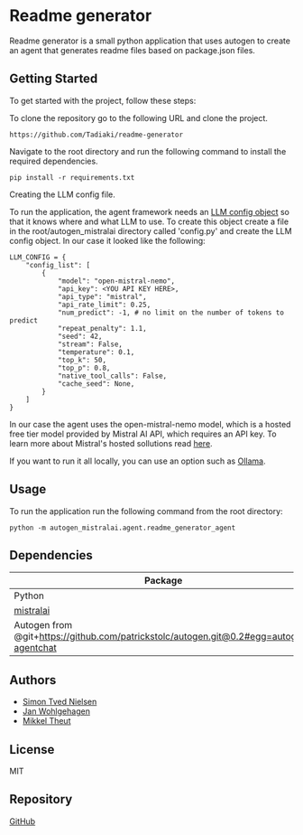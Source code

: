 # Readme generator

Readme generator is a small python application that uses autogen to create an agent that generates readme files based on package.json files.

## Getting Started

To get started with the project, follow these steps:

To clone the repository go to the following URL and clone the project.

```
https://github.com/Tadiaki/readme-generator
```
Navigate to the root directory and run the following command to install the required dependencies.

```
pip install -r requirements.txt
```

Creating the LLM config file.

To run the application, the agent framework needs an [LLM config object](https://microsoft.github.io/autogen/0.2/docs/topics/llm_configuration/) so that it knows where and what LLM to use. To create this object create a file in the root/autogen_mistralai directory called 'config.py' and create the LLM config object. In our case it looked like the following:

```
LLM_CONFIG = {
    "config_list": [
        {
            "model": "open-mistral-nemo",
            "api_key": <YOU API KEY HERE>,
            "api_type": "mistral",
            "api_rate_limit": 0.25,
            "num_predict": -1, # no limit on the number of tokens to predict
            "repeat_penalty": 1.1,
            "seed": 42,
            "stream": False,
            "temperature": 0.1,
            "top_k": 50,
            "top_p": 0.8,
            "native_tool_calls": False,
            "cache_seed": None,
        }
    ]
}
```

In our case the agent uses the open-mistral-nemo model, which is a hosted free tier model provided by Mistral AI API, which requires an API key. To learn more about Mistral's hosted sollutions read [here](https://docs.mistral.ai/getting-started/quickstart/).

If you want to run it all locally, you can use an option such as [Ollama](https://ollama.com/).

## Usage

To run the application run the following command from the root directory:

```
python -m autogen_mistralai.agent.readme_generator_agent
```


## Dependencies

| Package | Version |
|---------|---------|
| Python | 3.10+ |
| [mistralai](https://github.com/mistralai/client-python) | 1.2.3 |
| Autogen from @git+https://github.com/patrickstolc/autogen.git@0.2#egg=autogen-agentchat | 0.2 |

## Authors

- [Simon Tved Nielsen](https://github.com/Tadiaki)
- [Jan Wohlgehagen](https://github.com/JanWohlgehagen)
- [Mikkel Theut](https://github.com/Theut94)

## License

MIT

## Repository

[GitHub](https://github.com/Tadiaki/readme-generator)
